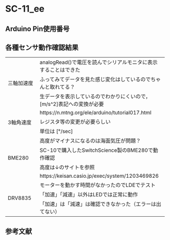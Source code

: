 # SC-11_ee

## Arduino Pin使用番号

## 各種センサ動作確認結果

<table>
    <tr>
        <td width="20%" rowspan="3">三軸加速度</td>
        <td>analogRead()で電圧を読んでシリアルモニタに表示することはできた</td>
    </tr>
    <tr>
        <td>ふってみてデータを見た感じ変化はしているのでちゃんと取れてる？</td>
    </tr>
    <tr>
        <td>生データを表示しているのでわかりにくいので，[m/s^2]表記への変換が必要</td>
    </tr>
    <tr>
        <td rowspan="3">3軸角速度</td>
        <td>https://n.mtng.org/ele/arduino/tutorial017.html</td>
    </tr>
    <tr>
        <td>レジスタ等の変更が必要らしい</td>
    </tr>
    <tr>
        <td>単位は [°/sec]</td>
    </tr>
    <tr>
        <td rowspan="4">BME280</td>
        <td>高度がマイナスになるのは海面気圧が問題？</td>
    </tr>
    <tr>
        <td>SC-10で購入したSwitchScience製のBME280で動作確認</td>
    </tr>
    <tr>
        <td>高度は↓のサイトを参照</td>
    </tr>
    <tr>
        <td>https://keisan.casio.jp/exec/system/1203469826</td>
    </tr>
        <tr>
        <td rowspan="3">DRV8835</td>
        <td>モーターを動かす時間がなかったのでLDEでテスト</td>
    </tr>
    <tr>
        <td>「加速」「減速」以外はLEDでは正常に動作</td>
    </tr>
    <tr>
        <td>「加速」は「減速」は確認できなかった（エラーは出てない）</td>
    </tr>
</table>

## 参考文献

# 